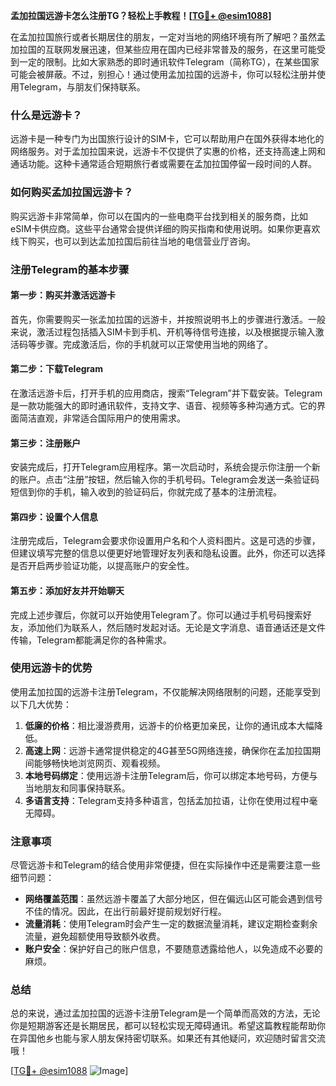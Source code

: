 **孟加拉国远游卡怎么注册TG？轻松上手教程！[[TG💪+ @esim1088](https://t.me/s/esim1088)]**

在孟加拉国旅行或者长期居住的朋友，一定对当地的网络环境有所了解吧？虽然孟加拉国的互联网发展迅速，但某些应用在国内已经非常普及的服务，在这里可能受到一定的限制。比如大家熟悉的即时通讯软件Telegram（简称TG），在某些国家可能会被屏蔽。不过，别担心！通过使用孟加拉国的远游卡，你可以轻松注册并使用Telegram，与朋友们保持联系。

### 什么是远游卡？

远游卡是一种专门为出国旅行设计的SIM卡，它可以帮助用户在国外获得本地化的网络服务。对于孟加拉国来说，远游卡不仅提供了实惠的价格，还支持高速上网和通话功能。这种卡通常适合短期旅行者或需要在孟加拉国停留一段时间的人群。

### 如何购买孟加拉国远游卡？

购买远游卡非常简单，你可以在国内的一些电商平台找到相关的服务商，比如eSIM卡供应商。这些平台通常会提供详细的购买指南和使用说明。如果你更喜欢线下购买，也可以到达孟加拉国后前往当地的电信营业厅咨询。

### 注册Telegram的基本步骤

#### 第一步：购买并激活远游卡

首先，你需要购买一张孟加拉国的远游卡，并按照说明书上的步骤进行激活。一般来说，激活过程包括插入SIM卡到手机、开机等待信号连接，以及根据提示输入激活码等步骤。完成激活后，你的手机就可以正常使用当地的网络了。

#### 第二步：下载Telegram

在激活远游卡后，打开手机的应用商店，搜索“Telegram”并下载安装。Telegram是一款功能强大的即时通讯软件，支持文字、语音、视频等多种沟通方式。它的界面简洁直观，非常适合国际用户的使用需求。

#### 第三步：注册账户

安装完成后，打开Telegram应用程序。第一次启动时，系统会提示你注册一个新的账户。点击“注册”按钮，然后输入你的手机号码。Telegram会发送一条验证码短信到你的手机，输入收到的验证码后，你就完成了基本的注册流程。

#### 第四步：设置个人信息

注册完成后，Telegram会要求你设置用户名和个人资料图片。这是可选的步骤，但建议填写完整的信息以便更好地管理好友列表和隐私设置。此外，你还可以选择是否开启两步验证功能，以提高账户的安全性。

#### 第五步：添加好友并开始聊天

完成上述步骤后，你就可以开始使用Telegram了。你可以通过手机号码搜索好友，添加他们为联系人，然后随时发起对话。无论是文字消息、语音通话还是文件传输，Telegram都能满足你的各种需求。

### 使用远游卡的优势

使用孟加拉国的远游卡注册Telegram，不仅能解决网络限制的问题，还能享受到以下几大优势：

1. **低廉的价格**：相比漫游费用，远游卡的价格更加亲民，让你的通讯成本大幅降低。
2. **高速上网**：远游卡通常提供稳定的4G甚至5G网络连接，确保你在孟加拉国期间能够畅快地浏览网页、观看视频。
3. **本地号码绑定**：使用远游卡注册Telegram后，你可以绑定本地号码，方便与当地朋友和同事保持联系。
4. **多语言支持**：Telegram支持多种语言，包括孟加拉语，让你在使用过程中毫无障碍。

### 注意事项

尽管远游卡和Telegram的结合使用非常便捷，但在实际操作中还是需要注意一些细节问题：

- **网络覆盖范围**：虽然远游卡覆盖了大部分地区，但在偏远山区可能会遇到信号不佳的情况。因此，在出行前最好提前规划好行程。
- **流量消耗**：使用Telegram时会产生一定的数据流量消耗，建议定期检查剩余流量，避免超额使用导致额外收费。
- **账户安全**：保护好自己的账户信息，不要随意透露给他人，以免造成不必要的麻烦。

### 总结

总的来说，通过孟加拉国的远游卡注册Telegram是一个简单而高效的方法，无论你是短期游客还是长期居民，都可以轻松实现无障碍通讯。希望这篇教程能帮助你在异国他乡也能与家人朋友保持密切联系。如果还有其他疑问，欢迎随时留言交流哦！

[[TG💪+ @esim1088](https://t.me/s/esim1088) ![Image](https://i.postimg.cc/4NQfJmqS/Snipaste-2025-05-13-00-14-12.png)]